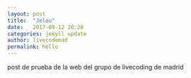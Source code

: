 ```yaml
---
layout: post
title:  "Jelou"
date:   2017-09-12 20:28
categories: jekyll update
author: livecodemad
permalink: hello
---
```

post de prueba de la web del grupo de livecoding de madrid
